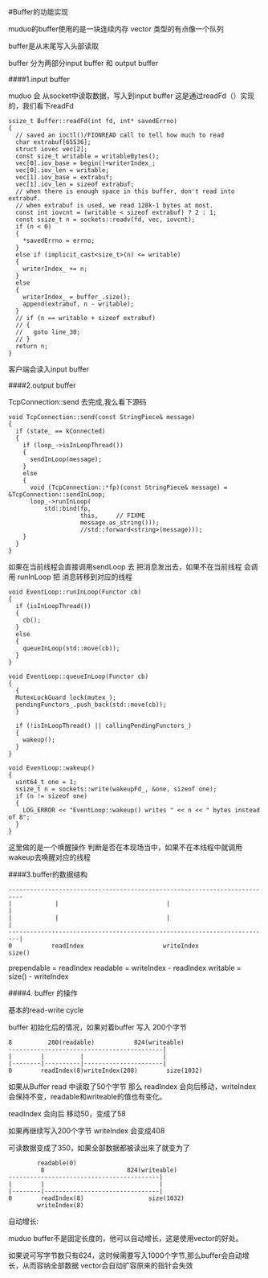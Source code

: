 #Buffer的功能实现

muduo的buffer使用的是一块连续内存 vector<char> 类型的有点像一个队列

buffer是从末尾写入头部读取

buffer 分为两部分input buffer 和 output buffer

####1.input buffer

muduo 会 从socket中读取数据，写入到input buffer 这是通过readFd（）实现的，我们看下readFd

```
ssize_t Buffer::readFd(int fd, int* savedErrno)
{
  // saved an ioctl()/FIONREAD call to tell how much to read
  char extrabuf[65536];
  struct iovec vec[2];
  const size_t writable = writableBytes();
  vec[0].iov_base = begin()+writerIndex_;
  vec[0].iov_len = writable;
  vec[1].iov_base = extrabuf;
  vec[1].iov_len = sizeof extrabuf;
  // when there is enough space in this buffer, don't read into extrabuf.
  // when extrabuf is used, we read 128k-1 bytes at most.
  const int iovcnt = (writable < sizeof extrabuf) ? 2 : 1;
  const ssize_t n = sockets::readv(fd, vec, iovcnt);
  if (n < 0)
  {
    *savedErrno = errno;
  }
  else if (implicit_cast<size_t>(n) <= writable)
  {
    writerIndex_ += n;
  }
  else
  {
    writerIndex_ = buffer_.size();
    append(extrabuf, n - writable);
  }
  // if (n == writable + sizeof extrabuf)
  // {
  //   goto line_30;
  // }
  return n;
}

```

客户端会读入input buffer 

####2.output buffer

TcpConnection::send 去完成,我么看下源码

```
void TcpConnection::send(const StringPiece& message)
{
  if (state_ == kConnected)
  {
    if (loop_->isInLoopThread())
    {
      sendInLoop(message);
    }
    else
    {
      void (TcpConnection::*fp)(const StringPiece& message) = &TcpConnection::sendInLoop;
      loop_->runInLoop(
          std::bind(fp,
                    this,     // FIXME
                    message.as_string()));
                    //std::forward<string>(message)));
    }
  }
}
```
如果在当前线程会直接调用sendLoop 去 把消息发出去，如果不在当前线程 会调用 runInLoop 把 消息转移到对应的线程

```
void EventLoop::runInLoop(Functor cb)
{
  if (isInLoopThread())
  {
    cb();
  }
  else
  {
    queueInLoop(std::move(cb));
  }
}

void EventLoop::queueInLoop(Functor cb)
{
  {
  MutexLockGuard lock(mutex_);
  pendingFunctors_.push_back(std::move(cb));
  }

  if (!isInLoopThread() || callingPendingFunctors_)
  {
    wakeup();
  }
}

void EventLoop::wakeup()
{
  uint64_t one = 1;
  ssize_t n = sockets::write(wakeupFd_, &one, sizeof one);
  if (n != sizeof one)
  {
    LOG_ERROR << "EventLoop::wakeup() writes " << n << " bytes instead of 8";
  }
}
```
这里做的是一个唤醒操作 判断是否在本现场当中，如果不在本线程中就调用wakeup去唤醒对应的线程

####3.buffer的数据结构

```
--------------------------------------------------------------------------
|            |                              |                            |
|            |                              |                            |
-------------------------------------------------------------------------|
0           readIndex                      writeIndex                    size()
```

prependable = readIndex
readable = writeIndex - readIndex
writable = size() - writeIndex

####4. buffer 的操作

基本的read-write cycle

buffer 初始化后的情况，如果对着buffer 写入 200个字节

```
8          200(readable)           824(writeable)
-------------------------------------------|
|        |          |                      |
|--------|----------|----------------------|
0        readIndex(8)writeIndex(208)        size(1032)
```

如果从Buffer read 中读取了50个字节 那么 readIndex 会向后移动，writeIndex会保持不变，readable和writeable的值也有变化。

readIndex 会向后 移动50，变成了58

如果再继续写入200个字节 writeIndex 会变成408

可读数据变成了350，如果全部数据都被读出来了就变为了

```
        readable(0)
         8                       824(writeable)
------------------------------------------|
|        |                                |
|--------|--------------------------------|
0        readIndex(8)                  size(1032)
        writeIndex(8)
```


自动增长:

muduo buffer不是固定长度的，他可以自动增长，这是使用vector的好处。

如果说可写字节数只有624，这时候需要写入1000个字节,那么buffer会自动增长，从而容纳全部数据 vector会自动扩容原来的指针会失效